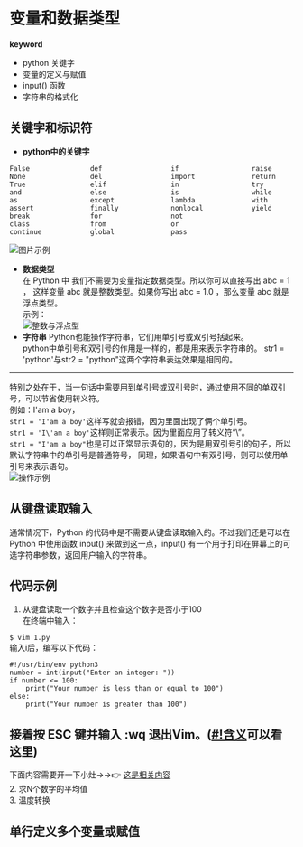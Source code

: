 # 变量和数据类型  
**keyword**  
- python 关键字  
- 变量的定义与赋值  
- input() 函数  
- 字符串的格式化  
## 关键字和标识符 
- **python中的关键字**  

```
False               def                 if                  raise  
None                del                 import              return  
True                elif                in                  try  
and                 else                is                  while  
as                  except              lambda              with  
assert              finally             nonlocal            yield  
break               for                 not                  
class               from                or            
continue            global              pass
```

![图片示例](https://github.com/liytgy/python/blob/master/START/photo/%E5%85%B3%E9%94%AE%E5%AD%97py.png "python关键字")  
- **数据类型**  
在 Python 中 我们不需要为变量指定数据类型。所以你可以直接写出 abc = 1 ，
这样变量 abc 就是整数类型。如果你写出 abc = 1.0 ，那么变量 abc 就是浮点类型。  
示例：  
![](https://github.com/liytgy/python/blob/master/START/photo/数据类型，整数字符.png "整数与浮点型")  
- **字符串**
Python也能操作字符串，它们用单引号或双引号括起来。  
python中单引号和双引号的作用是一样的，都是用来表示字符串的。
str1 = 'python'与str2 = "python"这两个字符串表达效果是相同的。  
- - -  
特别之处在于，当一句话中需要用到单引号或双引号时，通过使用不同的单双引号，可以节省使用转义符。  
例如：I'am a boy，  
`str1 = 'I'am a boy'`这样写就会报错，因为里面出现了俩个单引号。  
`str1 = 'I\'am a boy'`这样则正常表示。因为里面应用了转义符“\”。  
`str1 = "I'am a boy"`也是可以正常显示语句的，因为是用双引号引的句子，所以默认字符串中的单引号是普通符号，
同理，如果语句中有双引号，则可以使用单引号来表示语句。  
![操作示例](https://github.com/liytgy/python/blob/master/START/photo/%E5%8D%95%E5%8F%8C%E5%BC%95%E5%8F%B7.png "三种示例")  
## 从键盘读取输入   
通常情况下，Python 的代码中是不需要从键盘读取输入的。不过我们还是可以在 Python 中使用函数
input() 来做到这一点，input() 有一个用于打印在屏幕上的可选字符串参数，返回用户输入的字符串。  
## 代码示例  
1. 从键盘读取一个数字并且检查这个数字是否小于100  
在终端中输入：

`$ vim 1.py`  
输入i后，编写以下代码：
```
#!/usr/bin/env python3  
number = int(input("Enter an integer: "))   
if number <= 100:   
    print("Your number is less than or equal to 100")       
else:   
    print("Your number is greater than 100")  
```
 接着按 ESC 键并输入 :wq 退出Vim。([#!含义](https://github.com/liytgy/python/blob/master/START/%23%EF%BC%81%E5%90%AB%E4%B9%89.md)可以看这里)   
---  
下面内容需要开一下小灶→→👉
[这是相关内容](https://github.com/liytgy/python/blob/master/START/while%E4%B8%8E%E5%AD%97%E7%AC%A6%E4%B8%B2%E6%A0%BC%E5%BC%8F%E5%8C%96.md)  
2. 求N个数字的平均值  
3. 温度转换  
## 单行定义多个变量或赋值  
